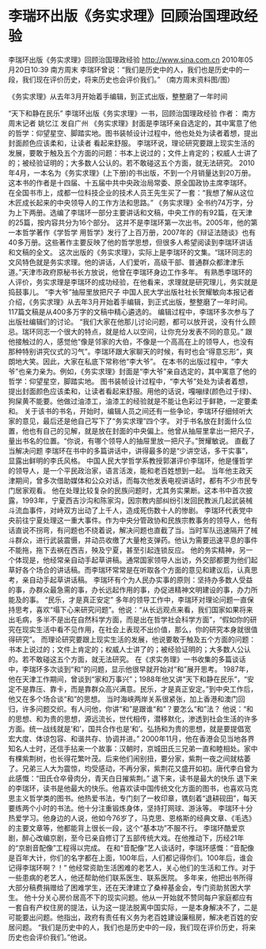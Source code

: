 # 李瑞环出版《务实求理》回顾治国理政经验

李瑞环出版《务实求理》回顾治国理政经验
http://www.sina.com.cn  2010年05月20日10:39  南方周末
李瑞环曾说：“我们是历史中的人，我们也是历史中的一段，我们现在评价历史，将来历史也会评价我们。” （南方周末资料图/图）

《务实求理》从去年3月开始着手编辑，到正式出版，整整磨了一年时间

“天下和静在民乐” 李瑞环出版《务实求理》一书，回顾治国理政经验
作者： 南方周末记者 姚忆江 发自广州
《务实求理》封面是李瑞环亲自选定的，其中寓意了他的哲学：仰望星空、脚踏实地。图书装帧设计过程中，他也处处为读者着想，提出封面颜色应该柔和，让读者 看起来舒服。
李瑞环说，理论研究要跟上现实生活的发展，要敢于触及五个方面的问题：书本上说过的；文件上肯定的；权威人士讲了的；被经验证明的；大多数人公认的。若不敢碰这五个方面，就无法研究。
2010年4月，一本名为《务实求理》(上下册)的书出版，不到一个月销量达到20万册。这本书的作者是十四届、十五届中共中央政治局常委、原全国政协主席李瑞环。
在全国书市上，成都一位科技企业的技术人员王先生买了一套：“我想了解从这位木匠成长起来的中央领导人的工作方法和思路。”
《务实求理》全书约74万字，分为上下两册。选编了李瑞环一部分主要讲话和文稿，中央工作的有92篇，在天津的25篇，按内容共分为16个部分。
这并不是李瑞环第一次出书。2005年，他的第一本哲学著作《学哲学 用哲学》发行了上百万册，2007年的《辩证法随谈》也有40多万册。这些著作主要反映了他的哲学思想，但很多人希望阅读到李瑞环讲话和文稿的全文。
这次出版的《务实求理》，实际上是李瑞环的文集。“瑞环同志的文风特色就是务实求理。他的讲话，人们爱听，高级干部、普通群众都津津乐道。”天津市政府原秘书长方放说，他曾在李瑞环身边工作多年。
有熟悉李瑞环的人评价，务实求理是李瑞环的成功经验，在他看来，求理就是研究理儿，务实就是捣鼓事儿。
“李大爷”抽屉里放把尺子
中国人民大学出版社社长贺耀敏向本报记者介绍，《务实求理》从去年3月开始着手编辑，到正式出版，整整磨了一年时间。117篇文稿是从400多万字的文稿中精心遴选的。
编辑过程中，李瑞环多次参与了出版社编辑们的讨论。
“我们大家在他那儿讨论问题，都可以放开说，没有什么顾忌。瑞环同志一个很大的特点，就是给人以空间，让你充分发表不同的意见。”
跟他接触过的人，感觉他“像是邻家的大伯，不像是一个高高在上的领导人，也没有那种特别讲究仪式的习气”。李瑞环跟大家聊天的时候，有时也会“得意忘形”，爽朗地大笑。因此，大家在私底下常称他“李大爷”。
在本书的出版过程中，“李大爷”也亲力亲为。例如，《务实求理》封面是“李大爷”亲自选定的，其中寓意了他的哲学：仰望星空，脚踏实地。
图书装帧设计过程中，“李大爷”处处为读者着想，提出封面颜色应该柔和，让读者看起来舒服。用他的话说，嘎嘣绿(颜色过于绿)、狗屎黄不能要。他做过油漆工，油漆工的经验就是不能让色彩过于鲜艳，一定要柔和。
关于该书的书名，开始时，编辑人员之间还有一些争论，李瑞环仔细倾听大家的意见，最后还是他自己写下了“务实求理”四个字。
对于书名放在封面什么位置，他也有自己的见解，就是放在封面的中央偏上。他曾从抽屉里拿出一把尺子，量出书名的位置。“你说，有哪个领导人的抽屉里放一把尺子。”贺耀敏说。
直截了当解决问题
李瑞环在书中的多篇讲话中，讲得最多的是“少讲空话，多干实事”，显露出鲜明的李氏风格。
中国人民大学哲学系教授郭湛评价李瑞环，他是懂哲学的领导人，是一个平民政治家，语言活泼，能和老百姓想到一起。
当年他主政天津期间，曾多次借助媒体和公众对话，而每次他发表电视讲话时，都有不少市民专门居家观看。
他在处理比较复杂的民族问题时，尤其务实果断。这本书中首次披露，1993年，宁夏西吉沙沟和陈家沟，因宗教内部纠纷引发回民教派几起武装械斗流血事件，对峙双方出动了上千人，造成死伤数十人的惨剧。
李瑞环代表党中央前往宁夏处理这一重大事件。作为中央分管政协和民族宗教事务的领导人，他有话直说不拐弯，有问题也不绕着说，解决问题也直截了当。当时军队迅速隔开了械斗群众，进行武装震慑，并动员收缴了大量枪支弹药。他认为需要迅速平息的事件不能拖，拖下去祸在西吉，殃及宁夏，甚至引起连锁反应。
他的务实精神，另一个体现是，他经常亲自动手起草讲稿。通常国家领导人出访，外交部都要为他们起草好各个场合的讲话稿。而李瑞环常常是在听取各个方面的意见和建议后，认真思考，亲自动手起草讲话稿。
李瑞环有个为人民办实事的原则：坚持办多数人受益的事，办群众最急需的事，办长远起作用的事，办促进精神文明建设的事，办力所能及的事。
“民乐，才是真正安定”
多年的领导工作中，李瑞环对理论问题一直保持思考，喜欢“塌下心来研究问题”。他说：“从长远观点来看，我们国家如果将来出毛病，多半不是出在自然科学方面，而是出在哲学社会科学方面”，“假如你的研究在现实生活中看不见作用，在社会上表现不出价值，那么，你的研究本身就很值得研究”。
而理论研究要跟上现实生活的发展，他说要敢于触及五个方面的问题：书本上说过的；文件上肯定的；权威人士讲了的；被经验证明的；大多数人公认的。若不敢碰这五个方面，就无法研究。
在《求实务理》一书收集的多篇谈话中，李瑞环多次谈到“和”的问题，显示他很早就开始对“和”展开思考。
1987年，他在天津工作期间，曾谈到“家和万事兴”；1988年他又讲“天下和静在民乐”，“安定不是靠压、靠卡，而是靠群众高兴满意。民乐，才是真正安定。”到中央工作后，他又在多个场合谈“和”的思想。
当时海峡两岸关系很紧张，加上香港和澳门回归，许多问题交织。有人问他，你讲“和”是跟谁“和”？要怎么“和”法？
他说：“和的思想、和为贵的思想，源远流长，世代相传，潜移默化，渗透到社会生活的许多方面。统一战线就是‘和’，国共合作也是‘和’。弘扬和为贵的思想，就是要提倡宽宏大度、体谅包容、和谐共存、协调并进。”
2000年11月，他在香港会见当地各界知名人士时，还信手拈来一个故事：汉朝时，京城田氏三兄弟一直和睦相处。家中有棵紫荆树，也长得花繁叶茂。后来他们闹别扭，要分家，紫荆一夜之间就枯萎了。兄弟三人大为震惊，均受感动，不再分家，紫荆花又盛开如初。唐代李白曾为此感慨：“田氏仓卒骨肉分，青天白日摧紫荆。”
退下来，读书是最大的快乐
退下来的李瑞环，读书是他最大的快乐。他喜欢读中国传统文化方面的图书，也喜欢马克思主义哲学类的图书。他热爱书法，专门刻了一枚印章，镌刻着“退耕砚田”，每天要练两个小时的书法。他十分注重锻炼身体，坚持打网球、游泳等。
李瑞环十分热爱学习。他身边的人说，他如今76岁了，马克思、恩格斯的经典文章、《毛选》的主要文章等，他都能背上很长一段，这个“基本功”不服不行。
李瑞环酷爱京剧，醉心改编京剧，至今已亲自修订了五部传统大戏。在他推动下，历经21年的“京剧音配像”工程得以完成。
在和“音配像”艺人谈话时，李瑞环感慨：“音配像是百年大计，你们的名字都在上面，100年后，人们都记得你们。100年后，谁会记得李瑞环啊？！”
他经常资助生活困难的老艺人，关心他们的生活和工作。对于一些患病的老艺人，他还帮助他们联系医生、联系医院。
多年来，他把出书所得大部分稿费捐赠给了困难学生，还在天津建立了桑梓基金会，专门资助贫困大学生。
他十分关心房价居高不下的现实问题。他从一开始就不赞同每户家庭都应有一套自有产权住房的提法，认为这一提法脱离中国实际，一是本身解决不了，二是可能要出问题。他指出，政府有责任有义务为老百姓建设廉租房，解决老百姓的安居问题。
“我们是历史中的人，我们也是历史中的一段，我们现在评价历史，将来历史也会评价我们。”他说。

